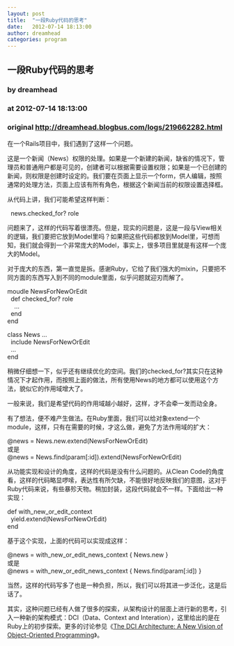 ```yaml
---
layout: post
title:  "一段Ruby代码的思考"
date:   2012-07-14 18:13:00
author: dreamhead
categories: program
---
```


## 一段Ruby代码的思考
### by dreamhead
### at 2012-07-14 18:13:00
### original <http://dreamhead.blogbus.com/logs/219662282.html>

<p>在一个Rails项目中，我们遇到了这样一个问题。</p>
<p>这是一个新闻（News）权限的处理。如果是一个新建的新闻，缺省的情况下，管理员和普通用户都是可见的，创建者可以根据需要设置权限；如果是一个已创建的新闻，则权限是创建时设定的。我们要在页面上显示一个form，供人编辑，按照通常的处理方法，页面上应该有所有角色，根据这个新闻当前的权限设置选择框。</p>
<p>从代码上讲，我们可能希望这样判断：</p>
<p>  news.checked_for? role</p>
<p>问题来了，这样的代码写着很漂亮。但是，现实的问题是，这是一段与View相关的逻辑，我们要把它放到Model里吗？如果把这些代码都放到Model里，可想而知，我们就会得到一个非常庞大的Model，事实上，很多项目里就是有这样一个庞大的Model。</p>
<p>对于庞大的东西，第一直觉是拆。感谢Ruby，它给了我们强大的mixin，只要把不同方面的东西写入到不同的module里面，似乎问题就迎刃而解了。</p>
<p>moudle NewsForNewOrEdit<br>  def checked_for? role<br>    ...<br>  end<br>end</p>
<p>class News ...<br>  include NewsForNewOrEdit<br>  ...<br>end</p>
<p>稍微仔细想一下，似乎还有继续优化的空间。我们的checked_for?其实只在这种情况下才起作用，而按照上面的做法，所有使用News的地方都可以使用这个方法，貌似它的作用域增大了。</p>
<p>一般来说，我们是希望代码的作用域越小越好，这样，才不会牵一发而动全身。</p>
<p>有了想法，便不难产生做法。在Ruby里面，我们可以给对象extend一个module，这样，只有在需要的时候，才这么做，避免了方法作用域的扩大：</p>
<p>@news = News.new.extend(NewsForNewOrEdit)<br>或是<br>@news = News.find(param[:id]).extend(NewsForNewOrEdit)</p>
<p>从功能实现和设计的角度，这样的代码是没有什么问题的。从Clean Code的角度看，这样的代码略显啰嗦，表达性有所欠缺，不能很好地反映我们的意图，这对于Ruby代码来说，有些暴殄天物。稍加封装，这段代码就会不一样。下面给出一种实现：</p>
<p>def with_new_or_edit_context<br>  yield.extend(NewsForNewOrEdit)<br>end</p>
<p>基于这个实现，上面的代码可以实现成这样：</p>
<p>@news = with_new_or_edit_news_context { News.new }<br>或是<br>@news = with_new_or_edit_news_context { News.find(param[:id]) }</p>
<p>当然，这样的代码写多了也是一种负担，所以，我们可以将其进一步泛化，这是后话了。</p>
<p>其实，这种问题已经有人做了很多的探索，从架构设计的层面上进行新的思考，引入一种新的架构模式：DCI（Data、Context and Interation），这里给出的是在Ruby上的初步探索。更多的讨论参见《<a href="http://www.artima.com/articles/dci_vision.html">The DCI Architecture: A New Vision of Object-Oriented Programming</a>》。</p>